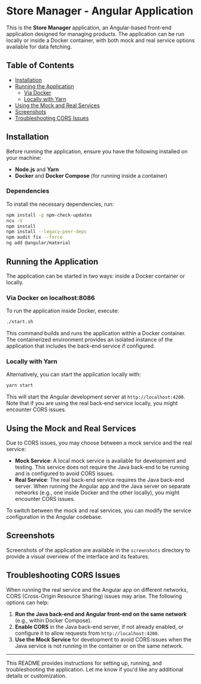 
# Store Manager - Angular Application

This is the **Store Manager** application, an Angular-based front-end application designed for managing products. The application can be run locally or inside a Docker container, with both mock and real service options available for data fetching.

## Table of Contents

- [Installation](#installation)
- [Running the Application](#running-the-application)
  - [Via Docker](#via-docker)
  - [Locally with Yarn](#locally-with-yarn)
- [Using the Mock and Real Services](#using-the-mock-and-real-services)
- [Screenshots](#screenshots)
- [Troubleshooting CORS Issues](#troubleshooting-cors-issues)

## Installation

Before running the application, ensure you have the following installed on your machine:

- **Node.js** and **Yarn**
- **Docker** and **Docker Compose** (for running inside a container)

### Dependencies

To install the necessary dependencies, run:

```bash
npm install -g npm-check-updates
ncu -U
npm install
npm install --legacy-peer-deps
npm audit fix --force
ng add @angular/material
```

## Running the Application

The application can be started in two ways: inside a Docker container or locally.

### Via Docker on localhost:8086

To run the application inside Docker, execute:

```bash
./start.sh
```

This command builds and runs the application within a Docker container. The containerized environment provides an isolated instance of the application that includes the back-end service if configured.

### Locally with Yarn

Alternatively, you can start the application locally with:

```bash
yarn start
```

This will start the Angular development server at `http://localhost:4200`. Note that if you are using the real back-end service locally, you might encounter CORS issues.

## Using the Mock and Real Services

Due to CORS issues, you may choose between a mock service and the real service:

- **Mock Service**: A local mock service is available for development and testing. This service does not require the Java back-end to be running and is configured to avoid CORS issues.
- **Real Service**: The real back-end service requires the Java back-end server. When running the Angular app and the Java server on separate networks (e.g., one inside Docker and the other locally), you might encounter CORS issues. 

To switch between the mock and real services, you can modify the service configuration in the Angular codebase.

## Screenshots

Screenshots of the application are available in the `screenshots` directory to provide a visual overview of the interface and its features.

## Troubleshooting CORS Issues

When running the real service and the Angular app on different networks, CORS (Cross-Origin Resource Sharing) issues may arise. The following options can help:

1. **Run the Java back-end and Angular front-end on the same network** (e.g., within Docker Compose).
2. **Enable CORS** in the Java back-end server, if not already enabled, or configure it to allow requests from `http://localhost:4200`.
3. **Use the Mock Service** for development to avoid CORS issues when the Java service is not running in the container or on the same network.

---

This README provides instructions for setting up, running, and troubleshooting the application. Let me know if you'd like any additional details or customization.
